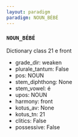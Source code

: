 ```yaml
---
layout: paradigm
paradigm: NOUN_BÉBÉ
---
```

### ` NOUN_BÉBÉ `

Dictionary class 21 e front
* grade_dir: weaken
* plurale_tantum: False
* pos: NOUN
* stem_diphthong: None
* stem_vowel: é
* upos: NOUN
* harmony: front
* kotus_av: None
* kotus_tn: 21
* clitics: False
* possessive: False
